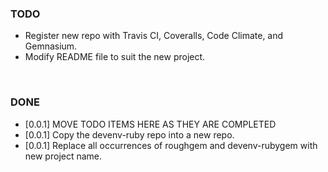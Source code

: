 ### TODO
- Register new repo with Travis CI, Coveralls, Code Climate, and Gemnasium.
- Modify README file to suit the new project.


<br>


### DONE
- [0.0.1] MOVE TODO ITEMS HERE AS THEY ARE COMPLETED
- [0.0.1] Copy the devenv-ruby repo into a new repo.
- [0.0.1] Replace all occurrences of roughgem and devenv-rubygem with new project name.
